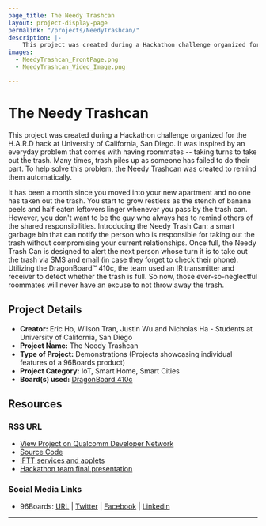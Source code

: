 ```yaml
---
page_title: The Needy Trashcan
layout: project-display-page
permalink: "/projects/NeedyTrashcan/"
description: |-
    This project was created during a Hackathon challenge organized for the H.A.R.D hack at University of California, San Diego. It was inspired by an everyday problem that comes with having roommates -- taking turns to take out the trash. Many times, trash piles up as someone has failed to do their part. To help solve this problem, the Needy Trashcan was created to remind them automatically.
images:
  - NeedyTrashcan_FrontPage.png
  - NeedyTrashcan_Video_Image.png

---
```

# The Needy Trashcan

This project was created during a Hackathon challenge organized for the H.A.R.D hack at University of California, San Diego. It was inspired by an everyday problem that comes with having roommates -- taking turns to take out the trash. Many times, trash piles up as someone has failed to do their part. To help solve this problem, the Needy Trashcan was created to remind them automatically.

It has been a month since you moved into your new apartment and no one has taken out the trash. You start to grow restless as the stench of banana peels and half eaten leftovers linger whenever you pass by the trash can. However, you don't want to be the guy who always has to remind others of the shared responsibilities. Introducing the Needy Trash Can: a smart garbage bin that can notify the person who is responsible for taking out the trash without compromising your current relationships. Once full, the Needy Trash Can is designed to alert the next person whose turn it is to take out the trash via SMS and email (in case they forget to check their phone). Utilizing the DragonBoard™ 410c, the team used an IR transmitter and receiver to detect whether the trash is full. So now, those ever-so-neglectful roommates will never have an excuse to not throw away the trash.

## Project Details

- **Creator:** Eric Ho, Wilson Tran, Justin Wu and Nicholas Ha - Students at University of California, San Diego
- **Project Name:** The Needy Trashcan
- **Type of Project:** Demonstrations (Projects showcasing individual features of a 96Boards product)
- **Project Category:** IoT, Smart Home, Smart Cities
- **Board(s) used:** [DragonBoard 410c](http://www.96boards.org/product/dragonboard410c/)

## Resources

### RSS URL

- [View Project on Qualcomm Developer Network](https://developer.qualcomm.com/project/needy-trashcan)
- [Source Code](https://www.dropbox.com/s/1idt7w7emmohyxj/trash.c?dl=0)
- [IFTT services and applets](https://ifttt.com/)
- [Hackathon team final presentation](https://youtu.be/xyrF4-OndQE)

### Social Media Links

- 96Boards: [URL](http://www.96boards.org/) &#124; [Twitter](https://twitter.com/96boards) &#124; [Facebook](https://www.facebook.com/96Boards) &#124; [Linkedin](https://www.linkedin.com/showcase/6637095/)


***
